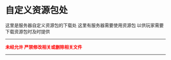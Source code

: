 # 自定义资源包处

这里是服务器自定义资源包的下载处
这里有服务器需要使用资源包
以供玩家需要下载资源包时及时提供

----------

**<span style="color:red">未经允许 严禁修改相关或删除相关文件</span>**

----------
